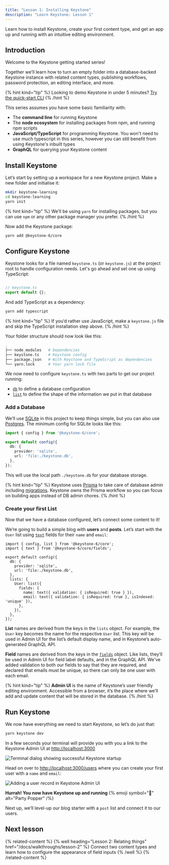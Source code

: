 ```yaml
---
title: "Lesson 1: Installing Keystone"
description: "Learn Keystone: Lesson 1"
---
```


Learn how to install Keystone, create your first content type, and get an app up and running with an intuitive editing environment.

## Introduction

Welcome to the Keystone getting started series!

Together we’ll learn how to turn an empty folder into a database-backed Keystone instance with related content types, publishing workflows, password protection, an editing interface, and more.

{% hint kind="tip" %}
Looking to demo Keystone in under 5 minutes? [Try the quick-start CLI](/docs/walkthroughs/getting-started-with-create-keystone-app)
{% /hint %}

This series assumes you have some basic familiarity with:

- The **command line** for running Keystone
- The **node ecosystem** for installing packages from npm, and running npm scripts
- **JavaScript/TypeScript** for programming Keystone. You won't need to use much typescript in this series, however you can still benefit from using Keystone's inbuilt types
- **GraphQL** for querying your Keystone content

## Install Keystone

Let’s start by setting up a workspace for a new Keystone project. Make a new folder and initialise it:

```bash
mkdir keystone-learning
cd keystone-learning
yarn init
```

{% hint kind="tip" %}
We’ll be using `yarn` for installing packages, but you can use `npm` or any other package manager you prefer.
{% /hint %}

Now add the Keystone package:

```bash
yarn add @keystone-6/core
```

## Configure Keystone

Keystone looks for a file named `keystone.ts` (or `keystone.js`) at the project root to handle configuration needs. Let's go ahead and set one up using TypeScript:

```js

// keystone.ts
export default {};
```

And add TypeScript as a dependency:

```bash
yarn add typescript
```

{% hint kind="tip" %}
If you’d rather use JavaScript, make a `keystone.js` file and skip the TypeScript installation step above.
{% /hint %}

Your folder structure should now look like this:

```sh
.
├── node_modules   # Dependencies
├── keystone.ts    # Keystone config
├── package.json   # With Keystone and TypeScript as dependencies
└── yarn.lock      # Your yarn lock file
```

We now need to configure `keystone.ts` with two parts to get our project running:

- [`db`](/docs/apis/config#db) to define a database configuration
- [`list`](/docs/apis/schema) to define the shape of the information we put in that database

### Add a Database

We’ll use [SQLite](/docs/apis/config#sqlite) in this project to keep things simple, but you can also use [Postgres](/docs/apis/config#postgresql). The minimum config for SQLite looks like this:

```ts
import { config } from '@keystone-6/core';

export default config({
  db: {
    provider: 'sqlite',
    url: 'file:./keystone.db',
  },
});
```

This will use the local path `./keystone.db` for your database storage.

{% hint kind="tip" %}
Keystone uses [Prisma](https://www.prisma.io/) to take care of database admin including [migrations](/docs/guides/cli#working-with-migrations). Keystone owns the Prisma workflow so you can focus on building apps instead of DB admin chores.
{% /hint %}

### Create your first List

Now that we have a database configured, let’s connect some content to it!

We’re going to build a simple blog with **users** and **posts**. Let’s start with the `User` list using [`text`](/docs/apis/fields#text) fields for their `name` and `email`:

```js{2,9-15}[5-8]
import { config, list } from '@keystone-6/core';
import { text } from '@keystone-6/core/fields';

export default config({
  db: {
    provider: 'sqlite',
    url: 'file:./keystone.db',
  },
  lists: {
    User: list({
      fields: {
        name: text({ validation: { isRequired: true } }),
        email: text({ validation: { isRequired: true }, isIndexed: 'unique' }),
      },
    }),
  },
});
```

**List** names are derived from the keys in the `lists` object.
For example, the `User` key becomes the name for the respective `User` list.
This key will be used in Admin UI for the list’s default display name, and in Keystone’s auto-generated GraphQL API.

**Field** names are derived from the keys in the [`fields`](/docs/apis/fields#fields-api) object.
Like lists, they’ll be used in Admin UI for field label defaults, and in the GraphQL API. We've added validation to both our fields to say that they
are required, and declared that emails must be unique, so there can only be one user with each email.

{% hint kind="tip" %}
**Admin UI** is the name of Keystone’s user friendly editing environment. Accessible from a browser, it’s the place where we’ll add and update content that will be stored in the database.
{% /hint %}

## Run Keystone

We now have everything we need to start Keystone, so let’s do just that:

```bash
yarn keystone dev
```

In a few seconds your terminal will provide you with you a link to the Keystone Admin UI at [http://localhost:3000](http://localhost:3000)

![Terminal dialog showing successful Keystone startup](https://keystonejs.s3.amazonaws.com/framework-assets/assets/walkthroughs/lesson-1/keystone-startup.png)

Head on over to [http://localhost:3000/users](http://localhost:3000/users) where you can create your first user with a `name` and `email`:

![Adding a user record in Keystone Admin UI](https://keystonejs.s3.amazonaws.com/framework-assets/assets/walkthroughs/lesson-1/first-user-creation.gif)

**Hurrah! You now have Keystone up and running** {% emoji symbol="🎉" alt="Party Popper" /%}

Next up, we’ll level-up our blog starter with a `post` list and connect it to our users.

## Next lesson

{% related-content %}
{% well  heading="Lesson 2: Relating things" href="/docs/walkthroughs/lesson-2" %}
Connect two content types and learn how to configure the appearance of field inputs
{% /well %}
{% /related-content %}

